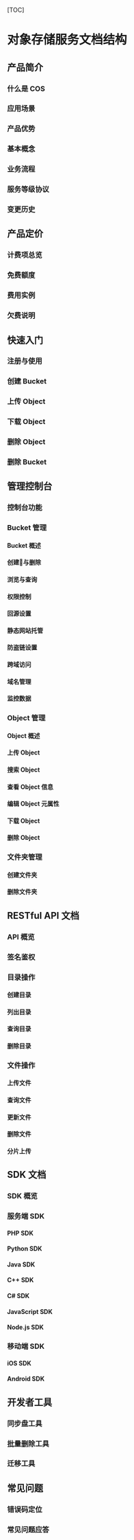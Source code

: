 [TOC]

# 对象存储服务文档结构

## 产品简介

### 什么是 COS

### 应用场景

### 产品优势

### 基本概念

### 业务流程

### 服务等级协议

### 变更历史

## 产品定价

### 计费项总览

### 免费额度

### 费用实例

### 欠费说明

## 快速入门

### 注册与使用

### 创建 Bucket

### 上传 Object

### 下载 Object

### 删除 Object

### 删除 Bucket

## 管理控制台

### 控制台功能

### Bucket 管理

#### Bucket 概述

#### 创建与删除

#### 浏览与查询

#### 权限控制

#### 回源设置

#### 静态网站托管

#### 防盗链设置

#### 跨域访问

#### 域名管理

#### 监控数据

### Object 管理

#### Object 概述

#### 上传 Object

#### 搜索 Object

#### 查看 Object 信息

#### 编辑 Object 元属性 

#### 下载 Object

#### 删除 Object

### 文件夹管理

#### 创建文件夹

#### 删除文件夹

## RESTful API 文档

### API 概览

### 签名鉴权

### 目录操作

#### 创建目录

#### 列出目录

#### 查询目录

#### 删除目录

### 文件操作

#### 上传文件

#### 查询文件

#### 更新文件

#### 删除文件

#### 分片上传

## SDK 文档

### SDK 概览

### 服务端 SDK

#### PHP SDK

#### Python SDK

#### Java SDK

#### C++ SDK

#### C# SDK

#### JavaScript SDK

#### Node.js SDK

### 移动端 SDK

#### iOS SDK

#### Android SDK

## 开发者工具

### 同步盘工具

### 批量删除工具

### 迁移工具

## 常见问题

### 错误码定位

### 常见问题应答